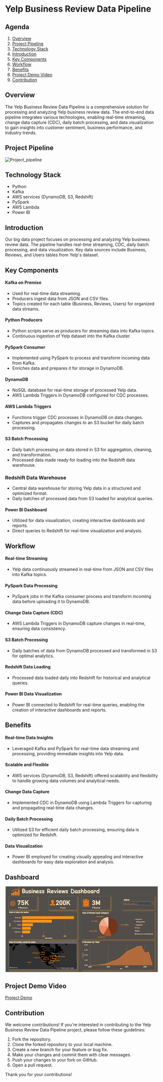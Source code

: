 # Yelp Business Review Data Pipeline

## Agenda

1. [Overview](#overview)
2. [Project Pipeline](#project-pipeline)
3. [Technology Stack](#technology-stack)
4. [Introduction](#introduction)
5. [Key Components](#key-components)
6. [Workflow](#workflow)
7. [Benefits](#benefits)
8. [Project Demo Video](#project-demo-video)
9. [Contribution](#contribution)

## Overview

The Yelp Business Review Data Pipeline is a comprehensive solution for processing and analyzing Yelp business review data. The end-to-end data pipeline integrates various technologies, enabling real-time streaming, change data capture (CDC), daily batch processing, and data visualization to gain insights into customer sentiment, business performance, and industry trends.

## Project Pipeline

![Project_pipeline](https://github.com/YMMSSH/Business_Reviews_Pipeline/assets/55538499/e8ebb426-2fca-4f7c-a8f0-e97696c5463f)

## Technology Stack

- Python
- Kafka
- AWS services (DynamoDB, S3, Redshift)
- PySpark
- AWS Lambda
- Power BI

## Introduction

Our big data project focuses on processing and analyzing Yelp business review data. The pipeline handles real-time streaming, CDC, daily batch processing, and data visualization. Key data sources include Business, Reviews, and Users tables from Yelp's dataset.

## Key Components

#### Kafka on Premise

- Used for real-time data streaming.
- Producers ingest data from JSON and CSV files.
- Topics created for each table (Business, Reviews, Users) for organized data streams.

#### Python Producers

- Python scripts serve as producers for streaming data into Kafka topics.
- Continuous ingestion of Yelp dataset into the Kafka cluster.

#### PySpark Consumer

- Implemented using PySpark to process and transform incoming data from Kafka.
- Enriches data and prepares it for storage in DynamoDB.

#### DynamoDB

- NoSQL database for real-time storage of processed Yelp data.
- AWS Lambda Triggers in DynamoDB configured for CDC processes.

#### AWS Lambda Triggers

- Functions trigger CDC processes in DynamoDB on data changes.
- Captures and propagates changes to an S3 bucket for daily batch processing.

#### S3 Batch Processing

- Daily batch processing on data stored in S3 for aggregation, cleaning, and transformation.
- Processed data made ready for loading into the Redshift data warehouse.

### Redshift Data Warehouse

- Central data warehouse for storing Yelp data in a structured and optimized format.
- Daily batches of processed data from S3 loaded for analytical queries.

#### Power BI Dashboard

- Utilized for data visualization, creating interactive dashboards and reports.
- Direct queries to Redshift for real-time visualization and analysis.

## Workflow

#### Real-time Streaming

- Yelp data continuously streamed in real-time from JSON and CSV files into Kafka topics.

#### PySpark Data Processing

- PySpark jobs in the Kafka consumer process and transform incoming data before uploading it to DynamoDB.

#### Change Data Capture (CDC)

- AWS Lambda Triggers in DynamoDB capture changes in real-time, ensuring data consistency.

#### S3 Batch Processing

- Daily batches of data from DynamoDB processed and transformed in S3 for optimal analytics.

#### Redshift Data Loading

- Processed data loaded daily into Redshift for historical and analytical queries.

#### Power BI Data Visualization

- Power BI connected to Redshift for real-time queries, enabling the creation of interactive dashboards and reports.

## Benefits

#### Real-time Data Insights

- Leveraged Kafka and PySpark for real-time data streaming and processing, providing immediate insights into Yelp data.

#### Scalable and Flexible

- AWS services (DynamoDB, S3, Redshift) offered scalability and flexibility to handle growing data volumes and analytical needs.

#### Change Data Capture

- Implemented CDC in DynamoDB using Lambda Triggers for capturing and propagating real-time data changes.

#### Daily Batch Processing

- Utilized S3 for efficient daily batch processing, ensuring data is optimized for Redshift.

#### Data Visualization

- Power BI employed for creating visually appealing and interactive dashboards for easy data exploration and analysis.

## Dashboard

![Dashboard](Images/dashboard.jpeg)

## Project Demo Video

[Project Demo](https://github.com/alaahgag/Business_Reviews_Pipeline/assets/101465586/e1dfbfa3-fe3d-40fb-8a18-572919ed86a9)

## Contribution

We welcome contributions! If you're interested in contributing to the Yelp Business Review Data Pipeline project, please follow these guidelines:

1. Fork the repository.
2. Clone the forked repository to your local machine.
3. Create a new branch for your feature or bug fix.
4. Make your changes and commit them with clear messages.
5. Push your changes to your fork on GitHub.
6. Open a pull request.

Thank you for your contributions!
